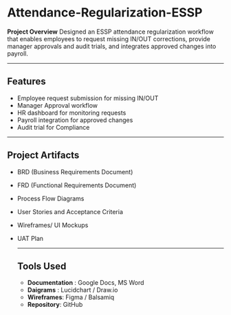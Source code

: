 # Attendance-Regularization-ESSP
**Project Overview**
Designed an ESSP attendance regularization workflow that enables employees to request missing IN/OUT corrections, provide manager approvals and audit trials, and integrates approved changes into payroll.

---

## Features
- Employee request submission for missing IN/OUT
- Manager Approval workflow
- HR dashboard for monitoring requests
- Payroll integration for approved changes
- Audit trial for Compliance

---

## Project Artifacts
- BRD (Business Requirements Document)
- FRD (Functional Requirements Document)
- Process Flow Diagrams
- User Stories and Acceptance Criteria
- Wireframes/ UI Mockups
- UAT Plan

  ---

  ## Tools Used
  - **Documentation** : Google Docs, MS Word
  - **Daigrams** : Lucidchart / Draw.io  
  - **Wireframes**: Figma / Balsamiq  
  - **Repository**: GitHub

